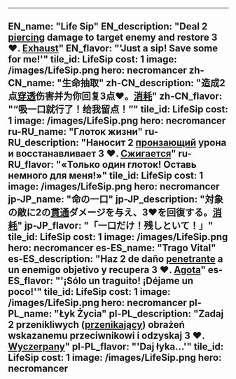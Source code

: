 ---

EN_name: "Life Sip"
EN_description: "Deal 2 <u>piercing</u> damage to target enemy and restore 3 ❤️. <u>Exhaust</u>"
EN_flavor: "'Just a sip! Save some for me!'"
tile_id: LifeSip
cost: 1
image: /images/LifeSip.png
hero: necromancer
zh-CN_name: "生命抽取"
zh-CN_description: "造成2点<u>穿透</u>伤害并为你回复3点❤️。<u>消耗</u>"
zh-CN_flavor: "“吸一口就行了！给我留点！”"
tile_id: LifeSip
cost: 1
image: /images/LifeSip.png
hero: necromancer
ru-RU_name: "Глоток жизни"
ru-RU_description: "Наносит 2 <u>пронзающий</u> урона и восстанавливает 3 ❤️. <u>Сжигается</u>"
ru-RU_flavor: "«Только один глоток! Оставь немного для меня!»"
tile_id: LifeSip
cost: 1
image: /images/LifeSip.png
hero: necromancer
jp-JP_name: "命の一口"
jp-JP_description: "対象の敵に2の<u>貫通</u>ダメージを与え、3❤️を回復する。<u>消耗</u>"
jp-JP_flavor: "「一口だけ！残しといて！」"
tile_id: LifeSip
cost: 1
image: /images/LifeSip.png
hero: necromancer
es-ES_name: "Trago Vital"
es-ES_description: "Haz 2 de daño <u>penetrante</u> a un enemigo objetivo y recupera 3 ❤️. <u>Agota</u>"
es-ES_flavor: "'¡Sólo un traguito! ¡Déjame un poco!'"
tile_id: LifeSip
cost: 1
image: /images/LifeSip.png
hero: necromancer
pl-PL_name: "Łyk Życia"
pl-PL_description: "Zadaj 2 przenikliwych (<u>przenikający</u>) obrażeń wskazanemu przeciwnikowi i odzyskaj 3 ❤️. <u>Wyczerpany</u>"
pl-PL_flavor: "'Daj łyka...'"
tile_id: LifeSip
cost: 1
image: /images/LifeSip.png
hero: necromancer
---